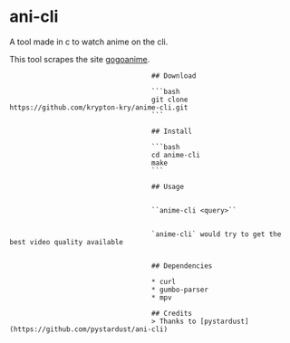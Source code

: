 # ani-cli

A tool made in c to watch anime on the cli.

This tool scrapes the site [gogoanime](https://gogoanime.pe).
                                       
                                       ## Download
                                       
                                       ```bash
                                       git clone https://github.com/krypton-kry/anime-cli.git
                                       ```
                                       
                                       ## Install
                                       
                                       ```bash
                                       cd anime-cli
                                       make
                                       ```
                                       
                                       ## Usage
                                       
                                       
                                       ``anime-cli <query>``
                                       
                                       
                                       `anime-cli` would try to get the best video quality available  
                                       
                                       
                                       ## Dependencies
                                       
                                       * curl
                                       * gumbo-parser
                                       * mpv
                                       
                                       ## Credits
                                       > Thanks to [pystardust](https://github.com/pystardust/ani-cli)
                                                                
                                                                